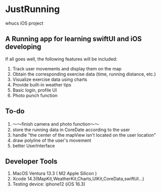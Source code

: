 # JustRunning
whucs iOS project
## A Running app for learning swiftUI and iOS developing
If all goes well, the following features will be included:
  1. Track user movements and display them on the map
  2. Obtain the corresponding exercise data (time, running distance, etc.)
  3. Visualize exercise data using charts
  4. Provide built-in weather tips
  5. Basic login, profile UI
  6. Photo punch function
## To-do
  1. ～～finish camera and photo function～～
  2. store the running data in CoreDate according to the user
  3. handle "the center of the mapView isn't located on the user location"
  4. draw polyline of the user's movement
  5. better UserInterface

## Developer Tools
  1. MacOS Ventura 13.3 ( M2 Apple Silicon )
  2. Xcode 14.3(MapKit,WeatherKit,Charts,UIKit,CoreData,swiftUI...)
  3. Testing device: iphone12 (iOS 16.3)
